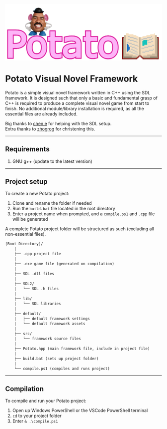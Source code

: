 <img src="images/logo.png">
  
# Potato Visual Novel Framework  
  
Potato is a simple visual novel framework written in C++ using the SDL framework. It is designed such that only a basic and fundamental grasp of C++ is required to produce a complete visual novel game from start to finish. No additional module/library installation is required, as all the essential files are already included.  
  
Big thanks to [chen e](https://github.com/56cy) for helping with the SDL setup.  
Extra thanks to [zhogrog](https://github.com/GaoZR2008) for christening this.  

---

## Requirements
1. GNU g++ (update to the latest version)
---

## Project setup
To create a new Potato project:
1. Clone and rename the folder if needed
2. Run the `build.bat` file located in the root directory
3. Enter a project name when prompted, and a `compile.ps1` and `.cpp` file will be generated  
  
A complete Potato project folder will be structured as such (excluding all non-essential files).
```
[Root Directory]/
    |
    ├── .cpp project file
    |
    ├── .exe game file (generated on compilation)
    |
    ├── SDL .dll files
    |
    ├── SDL2/
    |   └── SDL .h files
    |
    ├── lib/
    |   └── SDL libraries
    |
    ├── default/
    |   ├── default framework settings
    |   └── default framework assets
    |
    ├── src/
    |   └── framework source files
    |
    ├── Potato.hpp (main framework file, include in project file)
    |
    ├── build.bat (sets up project folder)
    |
    └── compile.ps1 (compiles and runs project)
```
---

## Compilation
To compile and run your Potato project:
1. Open up Windows PowerShell or the VSCode PowerShell terminal
2. `cd` to your project folder
3. Enter `& .\compile.ps1`

